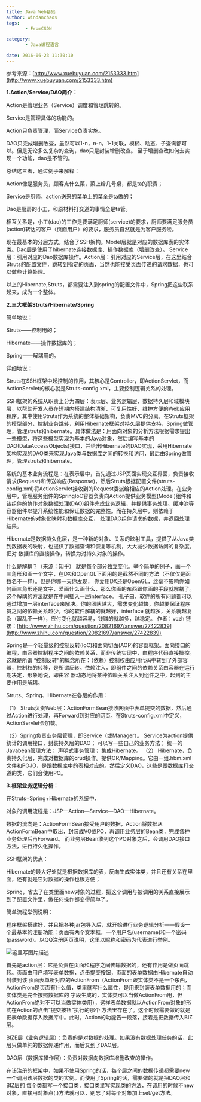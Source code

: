 ```yaml
---
title: Java Web基础
author: windanchaos
tags: 
       - FromCSDN

category: 
       - Java编程语言

date: 2016-06-23 11:30:10
---
```

参考来源：[http://www.xuebuyuan.com/2153333.htm](http://www.xuebuyuan.com/2153333.htm)

**1.Action/Service/DAO简介：**

Action是管理业务（Service）调度和管理跳转的。

Service是管理具体的功能的。

Action只负责管理，而Service负责实施。

DAO只完成增删改查，虽然可以1-n，n-n，1-1关联，模糊、动态、子查询都可以。但是无论多么复杂的查询，dao只是封装增删改查。
至于增删查改如何去实现一个功能，dao是不管的。

总结这三者，通过例子来解释：

Action像是服务员，顾客点什么菜，菜上给几号桌，都是ta的职责；

Service是厨师，action送来的菜单上的菜全是ta做的；

Dao是厨房的小工，和原材料打交道的事情全是ta管。

相互关系是，小工(dao)的工作是要满足厨师(service)的要求，厨师要满足服务员(action)转达的客户（页面用户）的要求，服务员自然就是为客户服务喽。

现在最基本的分层方式，结合了SSH架构。Model层就是对应的数据库表的实体类。Dao层是使用了hibernate连接数据库、操作数据库（增删改查）。
Service层：引用对应的Dao数据库操作。Action层：引用对应的Service层，在这里结合Struts的配置文件，跳转到指定的页面，当然也能接受页面传递的请求数据，也可以做些计算处理。

以上的Hibernate,Struts，都需要注入到spring的配置文件中，Spring把这些联系起来，成为一个整体。

**2.三大框架Struts/Hibernate/Spring**

简单地说：

Struts——控制用的；

Hibernate——操作数据库的；

Spring——解耦用的。

详细地说：

Struts在SSH框架中起控制的作用，其核心是Controller，即ActionServlet，而ActionServlet的核心就是Struts-config.xml，主要控制逻辑关系的处理。

SSH框架的系统从职责上分为四层：表示层、业务逻辑层、数据持久层和域模块层，以帮助开发人员在短期内搭建结构清晰、可复用性好、维护方便的Web应用程序。其中使用Struts作为系统的整体基础架构，负责MVC的分离，在Struts框架的模型部分，控制业务跳转，利用Hibernate框架对持久层提供支持，Spring做管理，管理struts和hibernate。具体做法是：用面向对象的分析方法根据需求提出一些模型，将这些模型实现为基本的Java对象，然后编写基本的DAO(DataAccessObjects)接口，并给出Hibernate的DAO实现，采用Hibernate架构实现的DAO类来实现Java类与数据库之间的转换和访问，最后由Spring做管理，管理struts和hibernate。

系统的基本业务流程是：在表示层中，首先通过JSP页面实现交互界面，负责接收请求(Request)和传送响应(Response)，然后Struts根据配置文件(struts-config.xml)将ActionServlet接收到的Request委派给相应的Action处理。在业务层中，管理服务组件的SpringIoC容器负责向Action提供业务模型(Model)组件和该组件的协作对象数据处理(DAO)组件完成业务逻辑，并提供事务处理、缓冲池等容器组件以提升系统性能和保证数据的完整性。而在持久层中，则依赖于Hibernate的对象化映射和数据库交互，
处理DAO组件请求的数据，并返回处理结果。

Hibernate是数据持久化层，是一种新的对象、关系的映射工具，提供了从Java类到数据表的映射，也提供了数据查询和恢复等机制，大大减少数据访问的复杂度。把对
数据库的直接操作，转换为对持久对象的操作。

什么是解耦？（来源：知乎）
就是每个部分独立变化。举个简单的例子，画一个三角形和画一个文字，在DX和OpenGL下面用的是截然不同的方法（不仅仅是函数名不一样）。但是你哪一天你发现，
你爱用DX还是OpenGL，丝毫不影响你如何画三角形还是文字，爱画什么画什么，那么你画的东西跟你画的手段就解耦了。这个解耦的方法就是在中间插入一层interface。
孔子曰，软件的所有问题都可以通过增加一层interface来解决。你的团队越大，需求变化越快，你越要保证程序员之间的依赖关系越少，你的软件解耦的就越好，interface
就越多，关系就越复杂（跟乱不一样），应付变化就越容易，钱赚的就越多，越稳定。
作者：vczh
链接：[http://www.zhihu.com/question/20821697/answer/27422839](http://www.zhihu.com/question/20821697/answer/27422839)

Spring是一个轻量级的控制反转(IoC)和面向切面(AOP)的容器框架。面向接口的编程，由容器控制程序之间的依赖关系，而非传统实现中，由程序代码直接操控。这就是所谓
“控制反转”的概念所在：（依赖）控制权由应用代码中转到了外部容器，控制权的转移，是所谓反转。依赖注入，即组件之间的依赖关系由容器在运行期决定，形象地说，即由容
器动态地将某种依赖关系注入到组件之中，起到的主要作用是解耦。

Struts、Spring、Hibernate在各层的作用：

（1） Struts负责Web层：ActionFormBean接收网页中表单提交的数据，然后通过Action进行处理，再Forward到对应的网页。在Struts-config.xml中定义，ActionServlet会加载。

（2）Spring负责业务层管理，即Service（或Manager）。
Service为action提供统计的调用接口，封装持久层的DAO；
可以写一些自己的业务方法；
统一的Javabean管理方法；
声明式事务管理；
集成Hibernate。
（2） Hibernate，负责持久化层，完成对数据库的crud操作。提供OR/Mapping。它由一组.hbm.xml文件和POJO，是跟数据库中的表相对应的。然后定义DAO，这些是跟数据库打交道的类，它们会使用PO。

**3.框架业务逻辑分析：**

在Struts+Spring+Hibernate的系统中，

对象的调用流程是：JSP—Action—Service—DAO—Hibernate。

数据的流向是：ActionFormBean接受用户的数据，Action将数据从ActionFormBean中取出，封装成VO或PO，再调用业务层的Bean类，完成各种业务处理后再Forward。
而业务层Bean收到这个PO对象之后，会调用DAO接口方法，进行持久化操作。

SSH框架的优点：

Hibernate的最大好处就是根据数据库的表，反向生成实体类，并且还有关系在里面，还有就是它对数据的操作也很方便；

Spring，省去了在类里面new对象的过程，把这个调用与被调用的关系直接展示到了配置文件里，做任何操作都变得简单了。

简单流程举例说明：

程序框架搭建好，并且把各种jar包导入后，就开始进行业务逻辑分析——假设一个最基本的注册功能：页面有两个文本框，一个用户名(username)和一个密码(password)。以QQ注册网页说明，这里以昵称和密码为代表进行举例。

![这里写图片描述](/images/dn.net-20141111230225984.png)

首先是action层：它是负责在页面和程序之间传输数据的，还有作用是做页面跳转。页面由用户填写表单数据，点击提交按钮，页面的表单数据由Hibernate自动封装到该
页面表单所对应的ActionFrom（ActionFrom跟实体类不是一个东西，ActionFrom是页面有什么值，类里就写什么属性，是用来封装表单数据用的；而实体类是完全按照数据库的
字段生成的，实体类可以当做ActionFrom用，但ActionFrom绝对不可以当做实体类用），这样表单数据就以ActionFrom对象的形式在Action的点击“提交按钮”执行的那个
方法里存在了。这个时候需要做的就是把表单数据存入数据库中。此时，Action的功能告一段落，接着是把数据传入BIZ层。

BIZE层（业务逻辑层）：负责的是对数据的处理。如果没有数据处理任务的话，此层只做单纯的数据传递作用，而后又到了DAO层。

DAO层（数据库操作层）：负责对数据向数据库增删改查的操作。

在该注册的框架中，如果不使用Spring的话，每个层之间的数据传递都需要new一个调用该层数据的类的实例。而使用了Spring的话，需要做的就是把DAO层和BIZ层的
每个类都写一个接口类，接口类里写实现类的方法，在调用的时候不new对象，直接用对象点(.)方法就可以，别忘了对每个对象加上set/get方法。